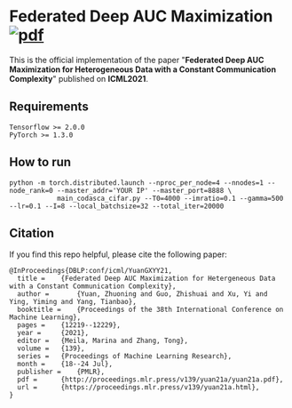 # Federated Deep AUC Maximization  [![pdf](https://img.shields.io/badge/Arxiv-pdf-orange.svg?style=flat)](https://arxiv.org/abs/2102.04635)

This is the official implementation of the paper "**Federated Deep AUC Maximization for Heterogeneous Data with a Constant Communication Complexity**" published on **ICML2021**. 

Requirements
---------
```
Tensorflow >= 2.0.0
PyTorch >= 1.3.0
```


How to run 
---------
```
python -m torch.distributed.launch --nproc_per_node=4 --nnodes=1 --node_rank=0 --master_addr='YOUR IP' --master_port=8888 \
            main_codasca_cifar.py --T0=4000 --imratio=0.1 --gamma=500 --lr=0.1 --I=8 --local_batchsize=32 --total_iter=20000
```

Citation
---------
If you find this repo helpful, please cite the following paper:
```
@InProceedings{DBLP:conf/icml/YuanGXYY21,
  title = 	 {Federated Deep AUC Maximization for Hetergeneous Data with a Constant Communication Complexity},
  author =       {Yuan, Zhuoning and Guo, Zhishuai and Xu, Yi and Ying, Yiming and Yang, Tianbao},
  booktitle = 	 {Proceedings of the 38th International Conference on Machine Learning},
  pages = 	 {12219--12229},
  year = 	 {2021},
  editor = 	 {Meila, Marina and Zhang, Tong},
  volume = 	 {139},
  series = 	 {Proceedings of Machine Learning Research},
  month = 	 {18--24 Jul},
  publisher =    {PMLR},
  pdf = 	 {http://proceedings.mlr.press/v139/yuan21a/yuan21a.pdf},
  url = 	 {https://proceedings.mlr.press/v139/yuan21a.html},
}

```
